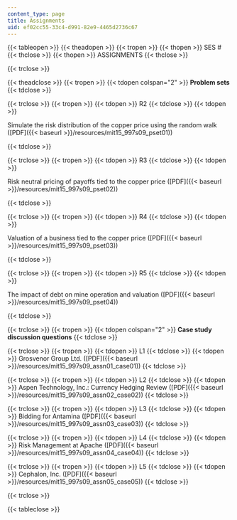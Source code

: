 ```yaml
---
content_type: page
title: Assignments
uid: ef02cc55-33c4-d991-82e9-4465d2736c67
---
```


{{< tableopen >}}
{{< theadopen >}}
{{< tropen >}}
{{< thopen >}}
SES #
{{< thclose >}}
{{< thopen >}}
ASSIGNMENTS
{{< thclose >}}

{{< trclose >}}

{{< theadclose >}}
{{< tropen >}}
{{< tdopen colspan="2" >}}
**Problem sets**
{{< tdclose >}}

{{< trclose >}}
{{< tropen >}}
{{< tdopen >}}
R2
{{< tdclose >}}
{{< tdopen >}}


Simulate the risk distribution of the copper price using the random walk ([PDF]({{< baseurl >}}/resources/mit15_997s09_pset01))


{{< tdclose >}}

{{< trclose >}}
{{< tropen >}}
{{< tdopen >}}
R3
{{< tdclose >}}
{{< tdopen >}}


Risk neutral pricing of payoffs tied to the copper price ([PDF]({{< baseurl >}}/resources/mit15_997s09_pset02))


{{< tdclose >}}

{{< trclose >}}
{{< tropen >}}
{{< tdopen >}}
R4
{{< tdclose >}}
{{< tdopen >}}


Valuation of a business tied to the copper price ([PDF]({{< baseurl >}}/resources/mit15_997s09_pset03))


{{< tdclose >}}

{{< trclose >}}
{{< tropen >}}
{{< tdopen >}}
R5
{{< tdclose >}}
{{< tdopen >}}


The impact of debt on mine operation and valuation ([PDF]({{< baseurl >}}/resources/mit15_997s09_pset04))


{{< tdclose >}}

{{< trclose >}}
{{< tropen >}}
{{< tdopen colspan="2" >}}
**Case study discussion questions**
{{< tdclose >}}

{{< trclose >}}
{{< tropen >}}
{{< tdopen >}}
L1
{{< tdclose >}}
{{< tdopen >}}
Grosvenor Group Ltd. ([PDF]({{< baseurl >}}/resources/mit15_997s09_assn01_case01))
{{< tdclose >}}

{{< trclose >}}
{{< tropen >}}
{{< tdopen >}}
L2
{{< tdclose >}}
{{< tdopen >}}
Aspen Technology, Inc.: Currency Hedging Review ([PDF]({{< baseurl >}}/resources/mit15_997s09_assn02_case02))
{{< tdclose >}}

{{< trclose >}}
{{< tropen >}}
{{< tdopen >}}
L3
{{< tdclose >}}
{{< tdopen >}}
Bidding for Antamina ([PDF]({{< baseurl >}}/resources/mit15_997s09_assn03_case03))
{{< tdclose >}}

{{< trclose >}}
{{< tropen >}}
{{< tdopen >}}
L4
{{< tdclose >}}
{{< tdopen >}}
Risk Management at Apache ([PDF]({{< baseurl >}}/resources/mit15_997s09_assn04_case04))
{{< tdclose >}}

{{< trclose >}}
{{< tropen >}}
{{< tdopen >}}
L5
{{< tdclose >}}
{{< tdopen >}}
Cephalon, Inc. ([PDF]({{< baseurl >}}/resources/mit15_997s09_assn05_case05))
{{< tdclose >}}

{{< trclose >}}

{{< tableclose >}}